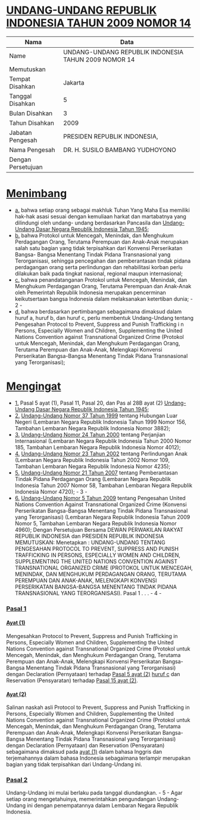 # [UNDANG-UNDANG REPUBLIK INDONESIA TAHUN 2009 NOMOR 14](http://example.org/legal/document/uu/2009/14)

| Nama | Data |
| ------ | ----- |
|Name|UNDANG-UNDANG REPUBLIK INDONESIA TAHUN 2009 NOMOR 14|
|Memutuskan||
|Tempat Disahkan|Jakarta|
|Tanggal Disahkan|5|
|Bulan Disahkan|3|
|Tahun Disahkan|2009|
|Jabatan Pengesah|PRESIDEN REPUBLIK INDONESIA,|
|Nama Pengesah|DR. H. SUSILO BAMBANG YUDHOYONO|
|Dengan Persetujuan||
# [Menimbang](http://example.org/legal/document/uu/2009/14/menimbang)

* [a.](http://example.org/legal/document/uu/2009/14/menimbang/point/a) bahwa setiap orang sebagai makhluk Tuhan Yang Maha Esa memiliki hak-hak asasi sesuai dengan kemuliaan harkat dan martabatnya yang dilindungi oleh undang- undang berdasarkan Pancasila dan [Undang-Undang Dasar Negara Republik Indonesia Tahun 1945](http://example.org/legal/document/uu);
* [b.](http://example.org/legal/document/uu/2009/14/menimbang/point/b) bahwa Protokol untuk Mencegah, Menindak, dan Menghukum Perdagangan Orang, Terutama Perempuan dan Anak-Anak merupakan salah satu bagian yang tidak terpisahkan dari Konvensi Perserikatan Bangsa- Bangsa Menentang Tindak Pidana Transnasional yang Terorganisasi, sehingga pencegahan dan pemberantasan tindak pidana perdagangan orang serta perlindungan dan rehabilitasi korban perlu dilakukan baik pada tingkat nasional, regional maupun internasional;
* [c.](http://example.org/legal/document/uu/2009/14/menimbang/point/c) bahwa penandatanganan Protokol untuk Mencegah, Menindak, dan Menghukum Perdagangan Orang, Terutama Perempuan dan Anak-Anak oleh Pemerintah Republik Indonesia merupakan pencerminan keikutsertaan bangsa Indonesia dalam melaksanakan ketertiban dunia; - 2 -
* [d.](http://example.org/legal/document/uu/2009/14/menimbang/point/d) bahwa berdasarkan pertimbangan sebagaimana dimaksud dalam huruf a, huruf b, dan huruf c, perlu membentuk Undang-Undang tentang Pengesahan Protocol to Prevent, Suppress and Punish Trafficking i n Persons, Especially Women and Children, Supplementing the United Nations Convention against Transnational Organized Crime (Protokol untuk Mencegah, Menindak, dan Menghukum Perdagangan Orang, Terutama Perempuan dan Anak-Anak, Melengkapi Konvensi Perserikatan Bangsa-Bangsa Menentang Tindak Pidana Transnasional yang Terorganisasi);
# [Mengingat](http://example.org/legal/document/uu/2009/14/mengingat)

* [1.](http://example.org/legal/document/uu/2009/14/mengingat/point/0001) Pasal 5 ayat (1), Pasal 11, Pasal 20, dan Pas al 28B ayat (2) [Undang-Undang Dasar Negara Republik Indonesia Tahun 1945](http://example.org/legal/document/uu);
* [2.](http://example.org/legal/document/uu/2009/14/mengingat/point/0002) [Undang-Undang Nomor 37 Tahun 1999](http://example.org/legal/document/uu/1999/37) tentang Hubungan Luar Negeri (Lembaran Negara Republik Indonesia Tahun 1999 Nomor 156, Tambahan Lembaran Negara Republik Indonesia Nomor 3882);
* [3.](http://example.org/legal/document/uu/2009/14/mengingat/point/0003) [Undang-Undang Nomor 24 Tahun 2000](http://example.org/legal/document/uu/2000/24) tentang Perjanjian Internasional (Lembaran Negara Republik Indonesia Tahun 2000 Nomor 185, Tambahan Lembaran Negara Republik Indonesia Nomor 4012);
* [4.](http://example.org/legal/document/uu/2009/14/mengingat/point/0004) [Undang-Undang Nomor 23 Tahun 2002](http://example.org/legal/document/uu/2002/23) tentang Perlindungan Anak (Lembaran Negara Republik Indonesia Tahun 2002 Nomor 109, Tambahan Lembaran Negara Republik Indonesia Nomor 4235);
* [5.](http://example.org/legal/document/uu/2009/14/mengingat/point/0005) [Undang-Undang Nomor 21 Tahun 2007](http://example.org/legal/document/uu/2007/21) tentang Pemberantasan Tindak Pidana Perdagangan Orang (Lembaran Negara Republik Indonesia Tahun 2007 Nomor 58, Tambahan Lembaran Negara Republik Indonesia Nomor 4720); - 3 -
* [6.](http://example.org/legal/document/uu/2009/14/mengingat/point/0006) [Undang-Undang Nomor 5 Tahun 2009](http://example.org/legal/document/uu/2009/5) tentang Pengesahan United Nations Convention Against Transnational Organized Crime (Konvensi Perserikatan Bangsa-Bangsa Menentang Tindak Pidana Transnasional yang Terorganisasi) (Lembaran Negara Republik Indonesia Tahun 2009 Nomor 5, Tambahan Lembaran Negara Republik Indonesia Nomor 4960); Dengan Persetujuan Bersama DEWAN PERWAKILAN RAKYAT REPUBLIK INDONESIA dan PRESIDEN REPUBLIK INDONESIA MEMUTUSKAN: Menetapkan : UNDANG-UNDANG TENTANG PENGESAHAN PROTOCOL TO PREVENT, SUPPRESS AND PUNISH TRAFFICKING IN PERSONS, ESPECIALLY WOMEN AND CHILDREN, SUPPLEMENTING THE UNITED NATIONS CONVENTION AGAINST TRANSNATIONAL ORGANIZED CRIME (PROTOKOL UNTUK MENCEGAH, MENINDAK, DAN MENGHUKUM PERDAGANGAN ORANG, TERUTAMA PEREMPUAN DAN ANAK-ANAK, MELENGKAPI KONVENSI PERSERIKATAN BANGSA-BANGSA MENENTANG TINDAK PIDANA TRANSNASIONAL YANG TERORGANISASI). Pasal 1 . . . - 4 -

### [Pasal 1](http://example.org/legal/document/uu/2009/14/pasal/0001)

#### [Ayat (1)](http://example.org/legal/document/uu/2009/14/pasal/0001/version/20090305/ayat/0001)
Mengesahkan Protocol to Prevent, Suppress and Punish Trafficking in Persons, Especially Women and Children, Supplementing the United Nations Convention against Transnational Organized Crime (Protokol untuk Mencegah, Menindak, dan Menghukum Perdagangan Orang, Terutama Perempuan dan Anak-Anak, Melengkapi Konvensi Perserikatan Bangsa-Bangsa Menentang Tindak Pidana Transnasional yang Terorganisasi) dengan Declaration (Pernyataan) terhadap [Pasal 5 ayat (2)](http://example.org/legal/document/uu/2009/14/pasal/0001/version/20090305/ayat/0002) [huruf c](http://example.org/legal/document/uu/2009/14/pasal/0001/version/20090305/point/c) dan Reservation (Pensyaratan) terhadap [Pasal 15 ayat (2)](http://example.org/legal/document/uu/2009/14/pasal/0001/version/20090305/ayat/0002).

#### [Ayat (2)](http://example.org/legal/document/uu/2009/14/pasal/0001/version/20090305/ayat/0002)
Salinan naskah asli Protocol to Prevent, Suppress and Punish Trafficking in Persons, Especially Women and Children, Supplementing the United Nations Convention against Transnational Organized Crime (Protokol untuk Mencegah, Menindak, dan Menghukum Perdagangan Orang, Terutama Perempuan dan Anak-Anak, Melengkapi Konvensi Perserikatan Bangsa-Bangsa Menentang Tindak Pidana Transnasional yang Terorganisasi) dengan Declaration (Pernyataan) dan Reservation (Pensyaratan) sebagaimana dimaksud pada [ayat (1)](http://example.org/legal/document/uu/2009/14/pasal/0001/version/20090305/ayat/0001) dalam bahasa Inggris dan terjemahannya dalam bahasa Indonesia sebagaimana terlampir merupakan bagian yang tidak terpisahkan dari Undang-Undang ini.


### [Pasal 2](http://example.org/legal/document/uu/2009/14/pasal/0002)
Undang-Undang ini mulai berlaku pada tanggal diundangkan. - 5 - Agar setiap orang mengetahuinya, memerintahkan pengundangan Undang-Undang ini dengan penempatannya dalam Lembaran Negara Republik Indonesia.
